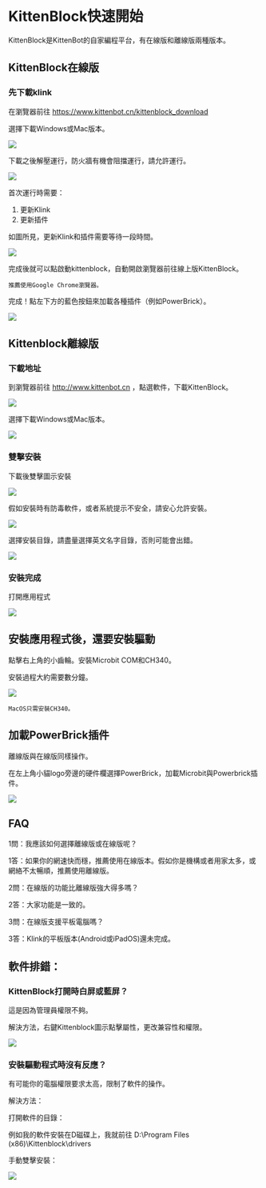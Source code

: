 # KittenBlock快速開始

KittenBlock是KittenBot的自家編程平台，有在線版和離線版兩種版本。

## KittenBlock在線版

### 先下載klink

在瀏覽器前往 https://www.kittenbot.cn/kittenblock_download

選擇下載Windows或Mac版本。

![](../functional_module/PWmodules/kbimages/klinkwinormac.png)

下載之後解壓運行，防火牆有機會阻擋運行，請允許運行。

![](../functional_module/PWmodules/images/online01.png)

首次運行時需要：

1. 更新Klink
1. 更新插件

如圖所見，更新Klink和插件需要等待一段時間。

![](../functional_module/PWmodules/images/online02.png)

完成後就可以點啟動kittenblock，自動開啟瀏覽器前往線上版KittenBlock。

    推薦使用Google Chrome瀏覽器。
    
完成！點左下方的藍色按鈕來加載各種插件（例如PowerBrick）。

![](../functional_module/PWmodules/images/online03.png)

## Kittenblock離線版

### 下載地址

到瀏覽器前往 http://www.kittenbot.cn ，點選軟件，下載KittenBlock。

![](../functional_module/PWmodules/kbimages/an01.png)

選擇下載Windows或Mac版本。

![](../functional_module/PWmodules/kbimages/winormac.png)

### 雙擊安裝

下載後雙擊圖示安裝

![](../functional_module/PWmodules/kbimages/an03.png)

假如安裝時有防毒軟件，或者系統提示不安全，請安心允許安裝。

![](../functional_module/PWmodules/kbimages/an04.png)

選擇安裝目錄，請盡量選擇英文名字目錄，否則可能會出錯。

![](../functional_module/PWmodules/kbimages/an05.png)

### 安裝完成

打開應用程式

![](../functional_module/PWmodules/kbimages/an06.png)

## 安裝應用程式後，還要安裝驅動

點擊右上角的小齒輪。安裝Microbit COM和CH340。

安裝過程大約需要數分鐘。

![](../functional_module/PWmodules/kbimages/an08.png)

    MacOS只需安裝CH340。
    
## 加載PowerBrick插件

離線版與在線版同樣操作。

在左上角小貓logo旁邊的硬件欄選擇PowerBrick，加載Microbit與Powerbrick插件。

![](./kbimages/addextension.png)
    
## FAQ

1問：我應該如何選擇離線版或在線版呢？

1答：如果你的網速快而穩，推薦使用在線版本。假如你是機構或者用家太多，或網絡不太暢順，推薦使用離線版。

2問：在線版的功能比離線版強大得多嗎？

2答：大家功能是一致的。

3問：在線版支援平板電腦嗎？

3答：Klink的平板版本(Android或iPadOS)還未完成。

## 軟件排錯：

### KittenBlock打開時白屏或藍屏？

這是因為管理員權限不夠。

解決方法，右鍵Kittenblock圖示點擊屬性，更改兼容性和權限。

![](./kbimages/an07.png)

### 安裝驅動程式時沒有反應？

有可能你的電腦權限要求太高，限制了軟件的操作。

解決方法：

打開軟件的目錄：

例如我的軟件安裝在D磁碟上，我就前往 D:\Program Files (x86)\Kittenblock\drivers

手動雙擊安裝：

![](./kbimages/an09.png)
